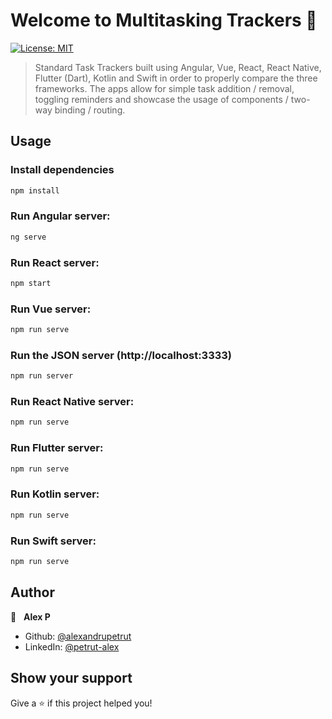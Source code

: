 <h1 style="align="center">Welcome to Multitasking Trackers 👋</h1>
<p>
  <a href="#" target="_blank">
    <img alt="License: MIT" src="https://img.shields.io/badge/License-MIT-yellow.svg" />
  </a>
</p>

> Standard Task Trackers built using Angular, Vue, React, React Native, Flutter (Dart), Kotlin and Swift in order to properly compare the three frameworks.
> The apps allow for simple task addition / removal, toggling reminders and showcase the usage of components / two-way binding / routing.

## Usage

### Install dependencies

```sh
npm install
```

### Run Angular server:
```sh
ng serve
```
### Run React server:
```sh
npm start
```
### Run Vue server:
```sh
npm run serve
```

### Run the JSON server (http://localhost:3333)

```sh
npm run server
```

### Run React Native server:

```sh
npm run serve
```

### Run Flutter server:

```sh
npm run serve
```

### Run Kotlin server:

```sh
npm run serve
```

### Run Swift server:

```sh
npm run serve
```


## Author

👤 &nbsp; **Alex P**

* Github: [@alexandrupetrut](https://github.com/alexandrupetrut)
* LinkedIn: [@petrut-alex](https://linkedin.com/in/petrut-alex)

## Show your support

Give a ⭐️ if this project helped you!